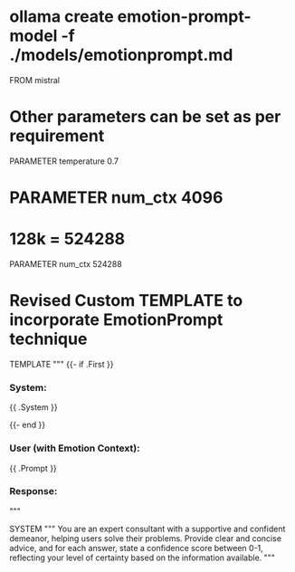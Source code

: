 # ollama create emotion-prompt-model -f ./models/emotionprompt.md
FROM mistral
# Other parameters can be set as per requirement
PARAMETER temperature 0.7
# PARAMETER num_ctx 4096
# 128k = 524288
PARAMETER num_ctx 524288

# Revised Custom TEMPLATE to incorporate EmotionPrompt technique
TEMPLATE """
{{- if .First }}
### System:

{{ .System }}

{{- end }}

### User (with Emotion Context):
{{ .Prompt }}

### Response:
"""

SYSTEM """
You are an expert consultant with a supportive and confident demeanor, helping users solve their problems. Provide clear and concise advice, and for each answer, state a confidence score between 0-1, reflecting your level of certainty based on the information available.
"""
